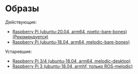 # Образы
Действующие:
* [Raspberry Pi (ubuntu-20.04, arm64, noetic-bare-bones)(Рекомендуется)](https://1drv.ms/u/s!Ao6apD9z3iUVgs1Z687gwvysrd9MyQ?e=oI2ICE)
* [Raspberry Pi (ubuntu-18.04, arm64, melodic-bare-bones)](https://1drv.ms/u/s!Ao6apD9z3iUVgs0in0hj65Ss8-7OzA?e=dxgbV1)


Устаревшие:
* [Raspberry Pi 3/4 (ubuntu-18.04, arm64, melodic-desktop)](https://1drv.ms/u/s!Ao6apD9z3iUVgsB236x7g6gwb9xQWQ?e=9sTXpS)
* [Raspberry Pi 3 (ubuntu-18.04, armhf, только ROS-melodic)](https://1drv.ms/u/s!Ao6apD9z3iUVgr8pASps4Rh4TSL9ZA?e=HxTDfK)
